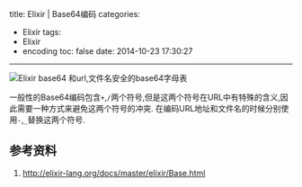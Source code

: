 title: Elixir | Base64编码
categories:
  - Elixir
tags:
  - Elixir
  - encoding
toc: false
date: 2014-10-23 17:30:27
---

![Elixir base64 和url,文件名安全的base64字母表][1]

一般性的Base64编码包含`+`,`/`两个符号,但是这两个符号在URL中有特殊的含义,因此需要一种方式来避免这两个符号的冲突. 在编码URL地址和文件名的时候分别使用`-`,`_`替换这两个符号.

  [1]: /assets/images/AA9701C5-0427-45AF-88CE-CB0DA1183FAB.png


## 参考资料

1. http://elixir-lang.org/docs/master/elixir/Base.html